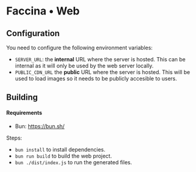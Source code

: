 # Faccina • Web

## Configuration

You need to configure the following environment variables:

- `SERVER_URL`: the **internal** URL where the server is hosted. This can be internal as it will only be used by the web server locally.
- `PUBLIC_CDN_URL` the **public** URL where the server is hosted. This will be used to load images so it needs to be publicly accesible to users.

## Building

#### Requirements

- Bun: https://bun.sh/

Steps:

- `bun install` to install dependencies.
- `bun run build` to build the web project.
- `bun ./dist/index.js` to run the generated files.
